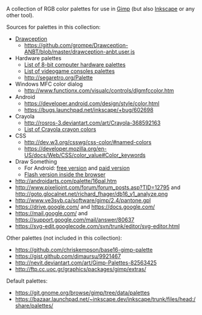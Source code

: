 A collection of RGB color palettes for use in [Gimp][] (but also [Inkscape][] or any other tool).

Sources for palettes in this collection:

* [Drawception](http://drawception.com/)
    * <https://github.com/grompe/Drawception-ANBT/blob/master/drawception-anbt.user.js>
* Hardware palettes
    * [List of 8-bit computer hardware palettes](https://en.wikipedia.org/wiki/List_of_8-bit_computer_hardware_palettes)
    * [List of videogame consoles palettes](https://en.wikipedia.org/wiki/List_of_videogame_consoles_palettes)
    * <http://segaretro.org/Palette>
* Windows MFC color dialog
    * <http://www.functionx.com/visualc/controls/dlgmfccolor.htm>
* Android
    * <https://developer.android.com/design/style/color.html>
    * <https://bugs.launchpad.net/inkscape/+bug/602698>
* Crayola
    * <http://rosros-3.deviantart.com/art/Crayola-368592163>
    * [List of Crayola crayon colors](https://en.wikipedia.org/wiki/List_of_Crayola_crayon_colors)
* CSS
    * <http://dev.w3.org/csswg/css-color/#named-colors>
    * <https://developer.mozilla.org/en-US/docs/Web/CSS/color_value#Color_keywords>
* Draw Something
    * For Android: [free version](https://play.google.com/store/apps/details?id=com.omgpop.dstfree) and [paid version](https://play.google.com/store/apps/details?id=com.omgpop.dstpaid)
    * [Flash version inside the browser](http://drawsomethinggameonline.com/)
* <http://androidarts.com/palette/16pal.htm>
* <http://www.pixeljoint.com/forum/forum_posts.asp?TID=12795> and <http://goto.glocalnet.net/richard_fhager/db16_v1_analyze.png>
* <http://www.ve3syb.ca/software/gimp/2.4/pantone.gpl>
* <https://drive.google.com/> and <https://docs.google.com/>
* <https://mail.google.com/> and <https://support.google.com/mail/answer/80637>
* <https://svg-edit.googlecode.com/svn/trunk/editor/svg-editor.html>

Other palettes (not included in this collection):

* <https://github.com/chriskempson/base16-gimp-palette>
* <https://gist.github.com/dimaursu/9921467>
* <http://nevit.deviantart.com/art/Gimp-Palettes-82563425>
* <http://ftp.cc.uoc.gr/graphics/packages/gimp/extras/>

Default palettes:

* <https://git.gnome.org/browse/gimp/tree/data/palettes>
* <https://bazaar.launchpad.net/~inkscape.dev/inkscape/trunk/files/head:/share/palettes/>

[gimp]: http://www.gimp.org/
[inkscape]: http://inkscape.org/
